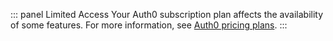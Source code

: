::: panel Limited Access
Your Auth0 subscription plan affects the availability of some features. For more information, see [Auth0 pricing plans](https://auth0.com/pricing).
:::

